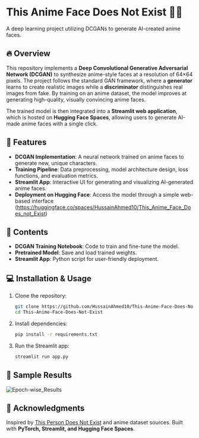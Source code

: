# This Anime Face Does Not Exist 🎨🤖  

A deep learning project utilizing DCGANs to generate AI-created anime faces.  

## 🔥 Overview  
This repository implements a **Deep Convolutional Generative Adversarial Network (DCGAN)** to synthesize anime-style faces at a resolution of 64×64 pixels. The project follows the standard GAN framework, where a **generator** learns to create realistic images while a **discriminator** distinguishes real images from fake. By training on an anime dataset, the model  improves at generating high-quality, visually convincing anime faces.  

The trained model is then integrated into a **Streamlit web application**, which is hosted on **Hugging Face Spaces**, allowing users to generate AI-made anime faces with a single click.  

## 🚀 Features  
- **DCGAN Implementation**: A neural network trained on anime faces to generate new, unique characters.  
- **Training Pipeline**: Data preprocessing, model architecture design, loss functions, and evaluation metrics.  
- **Streamlit App**: Interactive UI for generating and visualizing AI-generated anime faces.  
- **Deployment on Hugging Face**: Access the model through a simple web-based interface (https://huggingface.co/spaces/HussainAhmed10/This_Anime_Face_Does_not_Exist)

## 📂 Contents  
- **DCGAN Training Notebook**: Code to train and fine-tune the model.  
- **Pretrained Model**: Save and load trained weights.  
- **Streamlit App**: Python script for user-friendly deployment.  

## 💻 Installation & Usage  
1. Clone the repository:  
   ```bash  
   git clone https://github.com/HussainAhmed10/This-Anime-Face-Does-Not-Exist.git  
   cd This-Anime-Face-Does-Not-Exist  
   ```  
2. Install dependencies:  
   ```bash  
   pip install -r requirements.txt  
   ```  
3. Run the Streamlit app:  
   ```bash  
   streamlit run app.py  
   ```  

## 📸 Sample Results  
![Epoch-wise_Results](https://github.com/user-attachments/assets/f7c5e0d7-646d-48bc-8cb7-97c52ce2b06a)



## 📜 Acknowledgments  
Inspired by [This Person Does Not Exist](https://thispersondoesnotexist.com/) and anime dataset sources. Built with **PyTorch, Streamlit, and Hugging Face Spaces**.  
